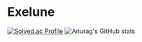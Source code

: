 # Exelune

[![Solved.ac Profile](http://mazassumnida.wtf/api/v2/generate_badge?boj=exelune703)](https://solved.ac/exelune703/)
![Anurag's GitHub stats](https://github-readme-stats.vercel.app/api?username=Exelune&show_icons=true&theme=transparent)
